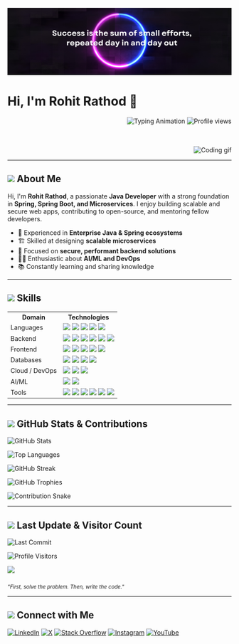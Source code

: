 <p align="center">
  <img src="https://raw.githubusercontent.com/rathodrohit12/rathodrohit12/main/assets/banner.png" alt="Rohit Rathod Banner" />
</p>

# Hi, I'm Rohit Rathod 👋

<div align="right">
  
  <img src="https://readme-typing-svg.herokuapp.com?font=Fira+Code&size=28&duration=4000&pause=1000&color=7E3AF2&center=true&vCenter=true&width=600&lines=Java+Developer;AI+%26+ML+Enthusiast" alt="Typing Animation" />

  <img src="https://komarev.com/ghpvc/?username=rathodrohit12&label=Profile+Views&color=7E3AF2&style=flat" alt="Profile views" />

  <br><br>
  <img src="https://media.giphy.com/media/qgQUggAC3Pfv687qPC/giphy.gif" width="400" alt="Coding gif" />
</div>

---

## <img src="https://cdn-icons-png.flaticon.com/512/3281/3281289.png" width="28"> About Me

Hi, I'm **Rohit Rathod**, a passionate **Java Developer** with a strong foundation in **Spring, Spring Boot, and Microservices**. I enjoy building scalable and secure web apps, contributing to open-source, and mentoring fellow developers.

- 🔧 Experienced in **Enterprise Java & Spring ecosystems**
- 🏗️ Skilled at designing **scalable microservices**
- 🔐 Focused on **secure, performant backend solutions**
- 👨‍💻 Enthusiastic about **AI/ML and DevOps**
- 📚 Constantly learning and sharing knowledge

---

## <img src="https://cdn-icons-png.flaticon.com/512/3281/3281306.png" width="28"> Skills

<table>
  <tr><th>Domain</th><th>Technologies</th></tr>
  
  <tr>
    <td>Languages</td>
    <td>
      <img src="https://img.shields.io/badge/Java-Expert-E76F00?logo=openjdk" />
      <img src="https://img.shields.io/badge/Python-Advanced-3670A0?logo=python" />
      <img src="https://img.shields.io/badge/C++-Intermediate-00599C?logo=c%2B%2B" />
      <img src="https://img.shields.io/badge/JavaScript-Intermediate-F7DF1E?logo=javascript&logoColor=black" />
      <img src="https://img.shields.io/badge/SQL-Intermediate-4479A1?logo=mysql" />
    </td>
  </tr>
  
  <tr>
    <td>Backend</td>
    <td>
      <img src="https://img.shields.io/badge/Spring-Expert-6DB33F?logo=spring" />
      <img src="https://img.shields.io/badge/SpringBoot-Expert-6DB33F?logo=springboot" />
      <img src="https://img.shields.io/badge/Hibernate-Advanced-59666C?logo=hibernate" />
      <img src="https://img.shields.io/badge/JDBC-Advanced-007396?logo=java" />
      <img src="https://img.shields.io/badge/Servlets-Advanced-007396?logo=java" />
      <img src="https://img.shields.io/badge/JSP-Intermediate-007396?logo=java" />
    </td>
  </tr>

  <tr>
    <td>Frontend</td>
    <td>
      <img src="https://img.shields.io/badge/React-Advanced-61DAFB?logo=react&logoColor=black" />
      <img src="https://img.shields.io/badge/HTML5-Expert-E34F26?logo=html5" />
      <img src="https://img.shields.io/badge/CSS3-Expert-1572B6?logo=css3" />
      <img src="https://img.shields.io/badge/JavaScript-Intermediate-F7DF1E?logo=javascript&logoColor=black" />
      <img src="https://img.shields.io/badge/Node.js-Intermediate-339933?logo=nodedotjs" />
    </td>
  </tr>

  <tr>
    <td>Databases</td>
    <td>
      <img src="https://img.shields.io/badge/MySQL-Expert-4479A1?logo=mysql" />
      <img src="https://img.shields.io/badge/PostgreSQL-Advanced-336791?logo=postgresql" />
      <img src="https://img.shields.io/badge/Oracle-Advanced-F80000?logo=oracle" />
      <img src="https://img.shields.io/badge/MongoDB-Intermediate-47A248?logo=mongodb" />
    </td>
  </tr>

  <tr>
    <td>Cloud / DevOps</td>
    <td>
      <img src="https://img.shields.io/badge/AWS-Certified-232F3E?logo=amazonaws" />
      <img src="https://img.shields.io/badge/Kubernetes-Advanced-326CE5?logo=kubernetes" />
      <img src="https://img.shields.io/badge/Docker-Intermediate-2496ED?logo=docker" />
    </td>
  </tr>

  <tr>
    <td>AI/ML</td>
    <td>
      <img src="https://img.shields.io/badge/TensorFlow-Advanced-FF6F00?logo=tensorflow" />
      <img src="https://img.shields.io/badge/PyTorch-Intermediate-EE4C2C?logo=pytorch" />
    </td>
  </tr>

  <tr>
    <td>Tools</td>
    <td>
      <img src="https://img.shields.io/badge/Git-Expert-F05032?logo=git" />
      <img src="https://img.shields.io/badge/GitHub-Expert-181717?logo=github" />
      <img src="https://img.shields.io/badge/Postman-Advanced-FF6C37?logo=postman" />
      <img src="https://img.shields.io/badge/VS%20Code-Expert-007ACC?logo=visualstudiocode" />
      <img src="https://img.shields.io/badge/IntelliJ-Advanced-000000?logo=intellijidea" />
      <img src="https://img.shields.io/badge/Eclipse-Intermediate-2C2255?logo=eclipseide" />
    </td>
  </tr>
</table>

---

## <img src="https://cdn-icons-png.flaticon.com/512/3487/3487585.png" width="28"> GitHub Stats & Contributions

<div align="left">

![GitHub Stats](https://github-readme-stats.vercel.app/api?username=rathodrohit12&theme=material-palenight&show_icons=true&hide_border=true&count_private=true)
  
![Top Languages](https://github-readme-stats.vercel.app/api/top-langs/?username=rathodrohit12&layout=compact&theme=material-palenight&hide_border=true&langs_count=8)

![GitHub Streak](https://streak-stats.demolab.com?user=rathodrohit12&theme=material-palenight&hide_border=true)

![GitHub Trophies](https://github-profile-trophy.vercel.app/?username=rathodrohit12&theme=radical&no-frame=false&no-bg=true&margin-w=4)

![Contribution Snake](https://raw.githubusercontent.com/rathodrohit12/rathodrohit12/output/github-contribution-grid-snake.svg)

</div>

---

## <img src="https://cdn-icons-png.flaticon.com/512/2128/2128373.png" width="28"> Last Update & Visitor Count

<div align="left">

![Last Commit](https://img.shields.io/github/last-commit/rathodrohit12/rathodrohit12?logo=github&label=Last+Update&color=7E3AF2)

![Profile Visitors](https://visitor-badge.laobi.icu/badge?page_id=rathodrohit12)

[![](https://visitcount.itsvg.in/api?id=rathodrohit12&icon=0&color=0)](https://visitcount.itsvg.in)

<sub><i>"First, solve the problem. Then, write the code."</i></sub>

</div>

---

## <img src="https://cdn-icons-png.flaticon.com/512/3059/3059518.png" width="28"> Connect with Me

<div align="left">

[![LinkedIn](https://img.shields.io/badge/LinkedIn-%230077B5.svg?logo=linkedin&logoColor=white)](https://linkedin.com/in/rohitrathod12)
[![X](https://img.shields.io/badge/X-black.svg?logo=X&logoColor=white)](https://x.com/rohitrathod_12)
[![Stack Overflow](https://img.shields.io/badge/-Stackoverflow-FE7A16?logo=stack-overflow&logoColor=white)](https://stackoverflow.com/users/28736861)
[![Instagram](https://img.shields.io/badge/Instagram-%23E4405F.svg?logo=Instagram&logoColor=white)](https://instagram.com/rohitrathod_12)
[![YouTube](https://img.shields.io/badge/YouTube-%23FF0000.svg?logo=YouTube&logoColor=white)](https://youtube.com/@Tenacious122)

</div>
